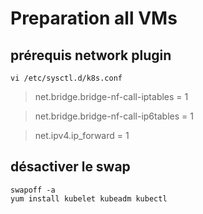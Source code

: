 # Preparation all VMs
## prérequis network plugin
```shell
vi /etc/sysctl.d/k8s.conf
```
> net.bridge.bridge-nf-call-iptables = 1

> net.bridge.bridge-nf-call-ip6tables = 1

> net.ipv4.ip_forward = 1
## désactiver le swap
```shell
swapoff -a
yum install kubelet kubeadm kubectl
```
